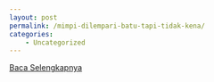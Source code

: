 ```yaml
---
layout: post
permalink: /mimpi-dilempari-batu-tapi-tidak-kena/
categories:
    - Uncategorized
---
```


[Baca Selengkapnya](/02)